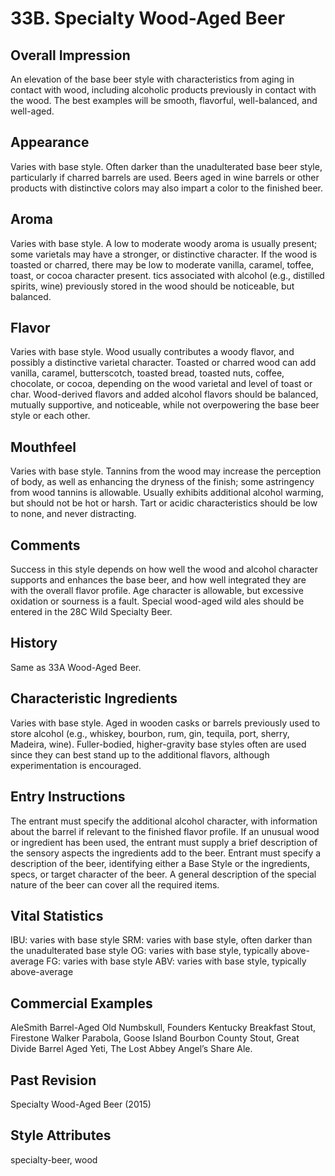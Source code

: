 # 33B. Specialty Wood-Aged Beer

## Overall Impression

An elevation of the base beer style with characteristics from aging in contact with wood, including alcoholic products previously in contact with the wood. The best examples will be smooth, flavorful, well-balanced, and well-aged.

## Appearance

Varies with base style. Often darker than the unadulterated base beer style, particularly if charred barrels are used. Beers aged in wine barrels or other products with distinctive colors may also impart a color to the finished beer.

## Aroma

Varies with base style. A low to moderate woody aroma is usually present; some varietals may have a stronger, or distinctive character. If the wood is toasted or charred, there may be low to moderate vanilla, caramel, toffee, toast, or cocoa character present. tics associated with alcohol (e.g., distilled spirits, wine) previously stored in the wood should be noticeable, but balanced.

## Flavor

Varies with base style. Wood usually contributes a woody flavor, and possibly a distinctive varietal character. Toasted or charred wood can add vanilla, caramel, butterscotch, toasted bread, toasted nuts, coffee, chocolate, or cocoa, depending on the wood varietal and level of toast or char. Wood-derived flavors and added alcohol flavors should be balanced, mutually supportive, and noticeable, while not overpowering the base beer style or each other.

## Mouthfeel

Varies with base style. Tannins from the wood may increase the perception of body, as well as enhancing the dryness of the finish; some astringency from wood tannins is allowable. Usually exhibits additional alcohol warming, but should not be hot or harsh. Tart or acidic characteristics should be low to none, and never distracting.

## Comments

Success in this style depends on how well the wood and alcohol character supports and enhances the base beer, and how well integrated they are with the overall flavor profile. Age character is allowable, but excessive oxidation or sourness is a fault. Special wood-aged wild ales should be entered in the 28C Wild Specialty Beer.

## History

Same as 33A Wood-Aged Beer.

## Characteristic Ingredients

Varies with base style. Aged in wooden casks or barrels previously used to store alcohol (e.g., whiskey, bourbon, rum, gin, tequila, port, sherry, Madeira, wine). Fuller-bodied, higher-gravity base styles often are used since they can best stand up to the additional flavors, although experimentation is encouraged.

## Entry Instructions

The entrant must specify the additional alcohol character, with information about the barrel if relevant to the finished flavor profile. If an unusual wood or ingredient has been used, the entrant must supply a brief description of the sensory aspects the ingredients add to the beer. Entrant must specify a description of the beer, identifying either a Base Style or the ingredients, specs, or target character of the beer. A general description of the special nature of the beer can cover all the required items.

## Vital Statistics

IBU: varies with base style
SRM: varies with base style, often darker than the unadulterated base style
OG: varies with base style, typically above-average
FG: varies with base style
ABV: varies with base style, typically above-average

## Commercial Examples

AleSmith Barrel-Aged Old Numbskull, Founders Kentucky Breakfast Stout, Firestone Walker Parabola, Goose Island Bourbon County Stout, Great Divide Barrel Aged Yeti, The Lost Abbey Angel’s Share Ale.

## Past Revision

Specialty Wood-Aged Beer (2015)

## Style Attributes

specialty-beer, wood
